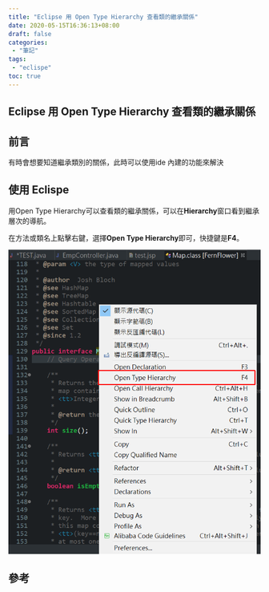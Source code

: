 ```yaml
---
title: "Eclipse 用 Open Type Hierarchy 查看類的繼承關係"
date: 2020-05-15T16:36:13+08:00
draft: false
categories:
 - "筆記"
tags:
 - "eclispe"
toc: true
---
```



## Eclipse 用 Open Type Hierarchy 查看類的繼承關係
<!--more-->

## 前言

有時會想要知道繼承類別的關係，此時可以使用ide 內建的功能來解決

## 使用 Eclispe

用Open Type Hierarchy可以查看類的繼承關係，可以在**Hierarchy**窗口看到繼承層次的導航。  

在方法或類名上點擊右鍵，選擇**Open Type Hierarchy**即可，快捷鍵是**F4**。

![snapshot](/images/eclipse/OpenTypeHierarchy.png)

## 參考
